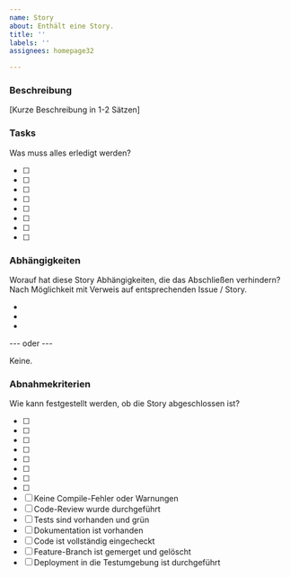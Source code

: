 ```yaml
---
name: Story
about: Enthält eine Story.
title: ''
labels: ''
assignees: homepage32

---
```


### Beschreibung

[Kurze Beschreibung in 1-2 Sätzen]

### Tasks

Was muss alles erledigt werden?

- [ ] 
- [ ] 
- [ ] 
- [ ] 
- [ ] 
- [ ] 
- [ ] 
- [ ] 

### Abhängigkeiten

Worauf hat diese Story Abhängigkeiten, die das Abschließen verhindern? Nach Möglichkeit mit Verweis auf entsprechenden Issue / Story.

- 
- 
- 

--- oder ---

Keine.

### Abnahmekriterien

Wie kann festgestellt werden, ob die Story abgeschlossen ist?

- [ ] 
- [ ] 
- [ ] 
- [ ] 
- [ ] 
- [ ] 
- [ ] 
- [ ]
- [ ] Keine Compile-Fehler oder Warnungen
- [ ] Code-Review wurde durchgeführt
- [ ] Tests sind vorhanden und grün
- [ ] Dokumentation ist vorhanden
- [ ] Code ist vollständig eingecheckt
- [ ] Feature-Branch ist gemerget und gelöscht
- [ ] Deployment in die Testumgebung ist durchgeführt
